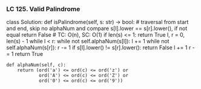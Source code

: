 ### LC 125. Valid Palindrome
class Solution:
    def isPalindrome(self, s: str) -> bool:
        # traversal from start and end, skip no alphaNum and compare s[l].lower == s[r].lower(), if not equal return False
        # TC: O(n), SC: O(1)
        if len(s) <= 1: return True
        l, r = 0, len(s) - 1
        while l < r:
            while not self.alphaNum(s[l]):
                l += 1
            while not self.alphaNum(s[r]):
                r -= 1
            if s[l].lower() != s[r].lower():
                return False
            l += 1
            r -= 1
        return True
    
    def alphaNum(self, c):
        return (ord('a') <= ord(c) <= ord('z') or
                ord('A') <= ord(c) <= ord('Z') or
                ord('0') <= ord(c) <= ord('9'))